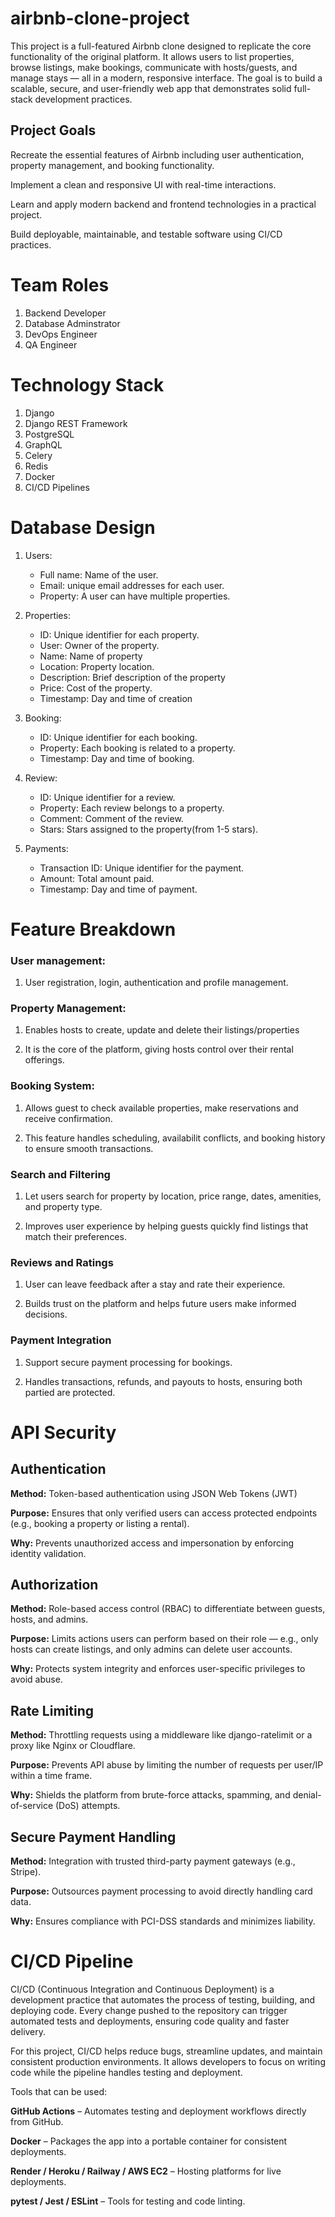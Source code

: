# airbnb-clone-project
This project is a full-featured Airbnb clone designed to replicate the core functionality of the original platform. It allows users to list properties, browse listings, make bookings, communicate with hosts/guests, and manage stays — all in a modern, responsive interface. The goal is to build a scalable, secure, and user-friendly web app that demonstrates solid full-stack development practices.

## Project Goals
Recreate the essential features of Airbnb including user authentication, property management, and booking functionality.

Implement a clean and responsive UI with real-time interactions.

Learn and apply modern backend and frontend technologies in a practical project.

Build deployable, maintainable, and testable software using CI/CD practices.



# Team Roles
1. Backend Developer
2. Database Adminstrator
3. DevOps Engineer
4. QA Engineer


# Technology Stack
1. Django
2. Django REST Framework
3. PostgreSQL
4. GraphQL
5. Celery
6. Redis
7. Docker
8. CI/CD Pipelines

# Database Design
1. Users:
    - Full name: Name of the user.
    - Email: unique email addresses for each user.
    - Property: A user can have multiple properties.

2. Properties:
    - ID: Unique identifier for each  property.
    - User: Owner of the property.
    - Name: Name of property
    - Location: Property location.
    - Description: Brief description of the property
    - Price: Cost of the property.
    - Timestamp: Day and time of creation

3. Booking:
    - ID: Unique identifier for each booking.
    - Property: Each booking is related to a property.
    - Timestamp: Day and time of booking.

4. Review:
    - ID: Unique identifier for a review.
    - Property: Each review belongs to a property.
    - Comment: Comment of the review.
    - Stars: Stars assigned to the property(from 1-5 stars).

5. Payments:
    - Transaction ID: Unique identifier for the payment.
    - Amount: Total amount paid.
    - Timestamp: Day and time of payment.


# Feature Breakdown
### User management:
1. User registration, login, authentication and profile management.

### Property Management:
1. Enables hosts to create, update and delete their listings/properties

2. It is the core of the platform, giving hosts control over their rental offerings.

### Booking System:
1. Allows guest to check available properties, make reservations and receive confirmation.

2. This feature handles scheduling, availabilit conflicts, and booking history to ensure smooth transactions.

### Search and Filtering
1. Let users search for property by location, price range, dates, amenities, and property type.

2. Improves user experience by helping guests quickly find listings that match their preferences.

### Reviews and Ratings
1. User can leave feedback after a stay and rate their experience.

2. Builds trust on the platform and helps future users make informed decisions.

### Payment Integration
1. Support secure payment processing for bookings. 

2. Handles transactions, refunds, and payouts to hosts, ensuring both partied are protected.



# API Security
## Authentication
**Method:** Token-based authentication using JSON Web Tokens (JWT)

**Purpose:** Ensures that only verified users can access protected endpoints (e.g., booking a property or listing a rental).

**Why:** Prevents unauthorized access and impersonation by enforcing identity validation.

## Authorization
**Method:** Role-based access control (RBAC) to differentiate between guests, hosts, and admins.

**Purpose:** Limits actions users can perform based on their role — e.g., only hosts can create listings, and only admins can delete user accounts.

**Why:** Protects system integrity and enforces user-specific privileges to avoid abuse.

## Rate Limiting
**Method:** Throttling requests using a middleware like django-ratelimit or a proxy like Nginx or Cloudflare.

**Purpose:** Prevents API abuse by limiting the number of requests per user/IP within a time frame.

**Why:** Shields the platform from brute-force attacks, spamming, and denial-of-service (DoS) attempts.



## Secure Payment Handling
**Method:** Integration with trusted third-party payment gateways (e.g., Stripe).

**Purpose:** Outsources payment processing to avoid directly handling card data.

**Why:** Ensures compliance with PCI-DSS standards and minimizes liability.

# CI/CD Pipeline
CI/CD (Continuous Integration and Continuous Deployment) is a development practice that automates the process of testing, building, and deploying code. Every change pushed to the repository can trigger automated tests and deployments, ensuring code quality and faster delivery.

For this project, CI/CD helps reduce bugs, streamline updates, and maintain consistent production environments. It allows developers to focus on writing code while the pipeline handles testing and deployment.

Tools that can be used:

**GitHub Actions** – Automates testing and deployment workflows directly from GitHub.

**Docker** – Packages the app into a portable container for consistent deployments.

**Render / Heroku / Railway / AWS EC2** – Hosting platforms for live deployments.

**pytest / Jest / ESLint** – Tools for testing and code linting.